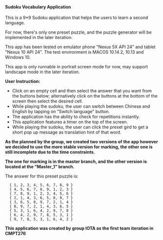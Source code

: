 #### **Sudoku Vocabulary Application** 
This is a 9*9 Sudoku application that helps the users to learn a second language.

For now, there's only one preset puzzle, and the puzzle generator will be implemented in the later iteration.

This app has been tested on emulator phone "Nexus 5X API 24" and tablet "Nexus 10 API 24". The test environment is MACOS 10.14.2, 10.13 and Windows 10.

This app is only runnable in portrait screen mode for now, may support landscape mode in the later iteration.

**User Instruction:**
- Click on an empty cell and then select the answer that you want from the buttons below; alternatively click on the buttons at the bottom of the screen then select the desired cell.
- While playing the sudoku, the user can switch between Chinese and English by tapping on "Switch language" button.
- The application has the ability to check for repetitions instantly.
- This application features a timer on the top of the screen.
- While playing the sudoku, the user can click the preset gird to get a short pop up message as translation hint of that word.

**As the planned by the group, we created two versions of the app however we decided to use the more stable version for marking,
the other one is still incomplete due to the time constraints.**


**The one for marking is in the master branch, and the other version is located at the "Master_1" branch.**

The answer for this preset puzzle is:
```
  { 1, 2, 3, 4, 5, 6, 7, 8, 9 }
  { 4, 5, 6, 7, 8, 9, 1, 2, 3 }
  { 7, 8, 9, 1, 2, 3, 4, 5, 6 }
  { 2, 1, 4, 3, 6, 5, 8, 9, 7 }
  { 3, 6, 5, 8, 9, 7, 2, 1, 4 }
  { 8, 9, 7, 2, 1, 4, 3, 6, 5 }
  { 5, 3, 1, 6, 4, 2, 9, 7, 8 }
  { 6, 4, 2, 9, 7, 8, 5, 3, 1 }
  { 9, 7, 8, 5, 3, 1, 6, 4, 2 }
```
**This application was created by group IOTA as the first team iteration in CMPT276**


